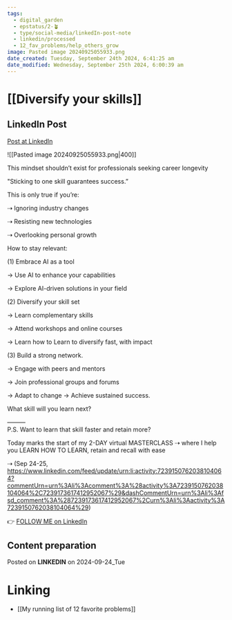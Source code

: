 ```yaml
---
tags:
  - digital_garden
  - epstatus/2-🪴
  - type/social-media/linkedIn-post-note
  - linkedin/processed
  - 12_fav_problems/help_others_grow
image: Pasted image 20240925055933.png
date_created: Tuesday, September 24th 2024, 6:41:25 am
date_modified: Wednesday, September 25th 2024, 6:00:39 am
---
```

# [[Diversify your skills]]
## LinkedIn Post
[Post at LinkedIn](https://www.linkedin.com/posts/sebastiankamilli_this-mindset-shouldnt-exist-for-professionals-activity-7244224080076238852-DF8K?utm_source=share&utm_medium=member_desktop)

![[Pasted image 20240925055933.png|400]]

This mindset shouldn’t exist for professionals seeking career longevity

"Sticking to one skill guarantees success.”

This is only true if you’re:

⇢ Ignoring industry changes

⇢ Resisting new technologies

⇢ Overlooking personal growth

How to stay relevant:

(1) Embrace AI as a tool

→ Use AI to enhance your capabilities

→ Explore AI-driven solutions in your field

(2) Diversify your skill set

→  Learn complementary skills

→  Attend workshops and online courses

→  Learn how to Learn to diversify fast, with impact

(3) Build a strong network.

→ Engage with peers and mentors

→ Join professional groups and forums

→ Adapt to change → Achieve sustained success.

What skill will you learn next?

———  
P.S.  Want to learn that skill faster and retain more?

Today marks the start of my 2-DAY virtual MASTERCLASS 
⇢ where I help you LEARN HOW TO LEARN, retain and recall with ease

⇢ (Sep 24-25, https://www.linkedin.com/feed/update/urn:li:activity:7239150762038104064?commentUrn=urn%3Ali%3Acomment%3A%28activity%3A7239150762038104064%2C7239173617412952067%29&dashCommentUrn=urn%3Ali%3Afsd_comment%3A%287239173617412952067%2Curn%3Ali%3Aactivity%3A7239150762038104064%29)

👉 [FOLLOW ME on LinkedIn](https://www.linkedin.com/comm/mynetwork/discovery-see-all?usecase=PEOPLE_FOLLOWS&followMember=sebastiankamilli)

## Content preparation

Posted on **LINKEDIN** on 2024-09-24_Tue
# Linking
+ [[My running list of 12 favorite problems]]